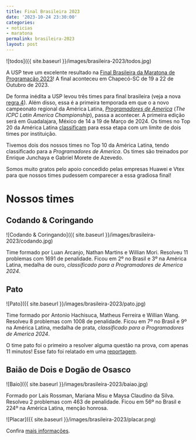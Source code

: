 ```yaml
---
title: Final Brasileira 2023
date: '2023-10-24 23:30:00'
categories:
- noticias
- maratona
permalink: brasileira-2023
layout: post
---
```


![todos]({{ site.baseurl }}/images/brasileira-2023/todos.jpg)

A USP teve um excelente resultado na [Final Brasileira da Maratona de Programação 2023](https://maratona.unoesc.edu.br/)! A final aconteceu em Chapecó-SC de 19 a 22 de Outubro de 2023.

De forma inédita a USP levou três times para final brasileira (veja a nova [regra 4](http://maratona.sbc.org.br/sobre/regras.html)). Além disso, essa é a primeira temporada em que o a novo campeonato regional da América Latina, [_Programadores de America_](https://pda2024.icpcmexico.org/pt/) (_The ICPC Latin America Championship_), passa a acontecer. A primeira edição será em Guadalajara, México de 14 a 19 de Março de 2024. Os times no Top 20 da América Latina [classificam](https://pda2024.icpcmexico.org/es/rules/) para essa etapa com um limite de dois times por instituição.

Tivemos dois dos nossos times no Top 10 da América Latina, tendo classificado para a _Programadores de America_. Os times são treinados por Enrique Junchaya e Gabriel Morete de Azevedo.

Somos muito gratos pelo apoio concedido pelas empresas Huawei e Vtex para que nossos times pudessem comparecer a essa gradiosa final!


# Nossos times

## Codando & Coringando

![Codando & Coringando]({{ site.baseurl }}/images/brasileira-2023/codando.jpg)

Time formado por Luan Arcanjo, Nathan Martins e Willian Mori.
Resolveu 11 problemas com 1691 de penalidade. Ficou em 2º no Brasil e 3º na América Latina, medalha de ouro, *classificado para a Programadores de America 2024*.

## Pato

![Pato]({{ site.baseurl }}/images/brasileira-2023/pato.jpg)

Time formado por Antonio Hachisuca, Matheus Ferreira e Willian Wang.
Resolveu 8 problemas com 1008 de penalidade. Ficou em 7º no Brasil e 9º na América Latina, medalha de prata, *classificado para a Programadores de America 2024*.

O time pato foi o primeiro a resolver alguma questão na prova, com apenas 11 minutos! Esse fato foi relatado em uma [reportagem](https://globoplay.globo.com/v/12049806/).

## Baião de Dois e Dogão de Osasco

![Baio]({{ site.baseurl }}/images/brasileira-2023/baiao.jpg)

Formado por Lais Rossman, Mariana Misu e Maysa Claudino da Silva.
Resolveu 2 problemas com 463 de penalidade. Ficou em 56º no Brasil e 224º na América Latina, menção honrosa.

![Placar]({{ site.baseurl }}/images/brasileira-2023/placar.png)

Confira [mais informações](https://scorelatam.naquadah.com.br/latam-2023/).
